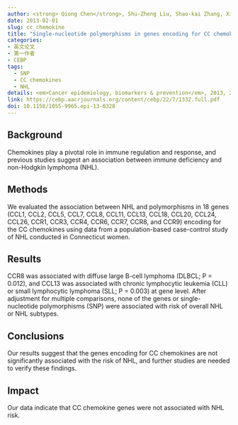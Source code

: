 ```yaml
---
author: <strong> Qiong Chen</strong>, Shu-Zheng Liu, Shao-kai Zhang, Xiao-Qin Cao, Bian-Yun Li, Pei-Liang Quan, Lan-Wei Guo, Dong Lee, Xi-Bin Sun, Yawei Zhang, Jian-Gong Zhang
date: 2013-02-01
slug: cc_chemokine
title: "Single-nucleotide polymorphisms in genes encoding for CC chemokines were not associated with the risk of non-Hodgkin lymphoma"
categories: 
- 英文论文
- 第一作者
- CEBP 
tags:
  - SNP
  - CC chemokines
  - NHL
details: <em>Cancer epidemiology, biomarkers & prevention</em>, 2013, 22(7), 1332-1335 
link: https://cebp.aacrjournals.org/content/cebp/22/7/1332.full.pdf
doi: 10.1158/1055-9965.epi-13-0328
---
```


## Background  
Chemokines play a pivotal role in immune regulation and response, and previous studies suggest an association between 
immune deficiency and non-Hodgkin lymphoma (NHL). 

## Methods  
We evaluated the association between NHL and polymorphisms in 18 genes (CCL1, CCL2, CCL5, CCL7, CCL8, CCL11, CCL13, CCL18, CCL20, CCL24, 
CCL26, CCR1, CCR3, CCR4, CCR6, CCR7, CCR8, and CCR9) encoding for the CC chemokines using data from a population-based case-control study of NHL conducted in Connecticut women. 

## Results 
CCR8 was associated with diffuse large B-cell lymphoma (DLBCL; P = 0.012), and CCL13 was associated with chronic lymphocytic leukemia (CLL) or small lymphocytic lymphoma (SLL; P = 0.003) 
at gene level. After adjustment for multiple comparisons, none of the genes or single-nucleotide polymorphisms (SNP) were associated with risk of overall NHL or NHL subtypes. 

## Conclusions 
 Our results suggest that the genes encoding for CC chemokines are not significantly associated with the risk of NHL, and further studies are needed to verify these findings. 

## Impact 
Our data indicate that CC chemokine genes were not associated with NHL risk.
